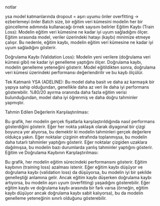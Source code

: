 notlar 

ysa model katmanlarında dropout = aşırı uyumu önler overfitting -> ezberlemeyi önler
Batch size, bir eğitim veri kümesini modelin her bir güncelleme adımında kullanacağı örnek sayısını belirler
Eğitim Kaybı (Train Loss): Modelin eğitim veri kümesine ne kadar iyi uyum sağladığını ölçer. Eğitim sırasında model, veriler üzerindeki hatayı (kaybı) minimize etmeye çalışır. Bu nedenle, eğitim kaybı, modelin eğitim veri kümesine ne kadar iyi uyum sağladığını gösterir.

Doğrulama Kaybı (Validation Loss): Modelin yeni verilere (doğrulama veri kümesi gibi) ne kadar iyi genelleme yaptığını ölçer.
 Doğrulama kaybı, modelin genelleme yeteneğini gösterir. Model eğitildikten sonra, doğrulama veri kümesi üzerindeki performansı değerlendirilir ve bu kayb ölçülür.

Tek Katmanlı YSA (ADELINE): Bu model daha basit ve daha az karmaşık bir yapıya sahip olduğundan, genellikle daha az veri ile daha iyi performans gösterebilir. %80/20 ayırma oranında daha fazla eğitim verisi bulunduğundan, model daha iyi öğrenmiş ve daha doğru tahminler yapmıştır.


Tahmin Edilen Değerlerin Karşılaştırılması:

Bu grafik, her modelin gerçek fiyatlarla karşılaştırıldığında nasıl performans gösterdiğini gösterir.
Eğer her nokta yaklaşık olarak diyagonal bir çizgi boyunca yer alıyorsa, bu demektir ki modelin tahminleri gerçek değerlere oldukça yakın.
Eğer noktalar çizginin etrafında toplanmışsa, bu modelin daha tutarlı tahminler yaptığını gösterir.
Eğer noktalar çizgiden uzaklara dağılmışsa, bu modelin bazı durumlarda yanlış tahminler yaptığını gösterir.
Eğitim ve Doğrulama Kaybının Karşılaştırılması:

Bu grafik, her modelin eğitim sürecindeki performansını gösterir.
Eğitim kaybının (training loss) azalması istenir. Eğer eğitim kaybı düşüyor ve doğrulama kaybı (validation loss) da düşüyorsa, bu modelin iyi bir şekilde genelleştiği anlamına gelir. Ancak eğitim kaybı düşerken doğrulama kaybı artıyorsa, bu modelin aşırı uyum (overfitting) yaşadığını gösterebilir.
Eğer eğitim kaybı ve doğrulama kaybı arasında bir fark varsa (örneğin, eğitim kaybı düşüyor ancak doğrulama kaybı sabit kalıyorsa), bu da modelin genelleme yeteneğinin sınırlı olduğunu gösterebilir.

